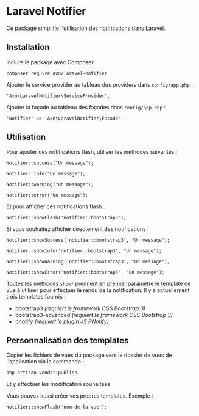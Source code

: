 # Laravel Notifier

Ce package simplifie l'utilisation des notifications dans Laravel.

## Installation

Inclure le package avec Composer :

```
composer require axn/laravel-notifier
```

Ajouter le service provider au tableau des providers dans `config/app.php` :

```
'Axn\LaravelNotifier\ServiceProvider',
```

Ajouter la façade au tableau des façades dans `config/app.php` :

```
'Notifier' => 'Axn\LaravelNotifier\Facade',
```

## Utilisation

Pour ajouter des notifications flash, utiliser les méthodes suivantes :

```
Notifier::success("Un message");

Notifier::info("Un message");

Notifier::warning("Un message");

Notifier::error("Un message");
```

Et pour afficher ces notifications flash :

```
Notifier::showFlash('notifier::bootstrap3');
```

Si vous souhaitez afficher directement des notifications :

```
Notifier::showSuccess('notifier::bootstrap3', "Un message");

Notifier::showInfo('notifier::bootstrap3', "Un message");

Notifier::showWarning('notifier::bootstrap3', "Un message");

Notifier::showError('notifier::bootstrap3', "Un message");
```

Toutes les méthodes `show*` prennent en premier paramètre le template de vue à utiliser
pour effectuer le rendu de la notification. Il y a actuellement trois templates fournis :

- bootstrap3 *(requiert le framework CSS Bootstrap 3)*
- bootstrap3-advanced *(requiert le framework CSS Bootstrap 3)*
- pnotify *(requiert le plugin JS PNotify)*

## Personnalisation des templates

Copier les fichiers de vues du package vers le dossier de vues de l'application via la commande :

```
php artisan vendor:publish
```

Et y effectuer les modification souhaitées.

Vous pouvez aussi créer vos propres templates. Exemple :

```
Notifier::showFlash('nom-de-la-vue');
```
